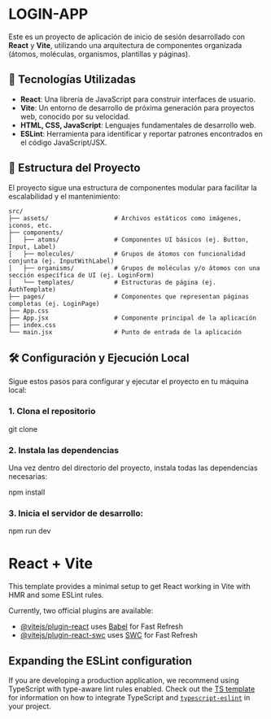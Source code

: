 # LOGIN-APP

Este es un proyecto de aplicación de inicio de sesión desarrollado con **React** y **Vite**, utilizando una arquitectura de componentes organizada (átomos, moléculas, organismos, plantillas y páginas).

## 🚀 Tecnologías Utilizadas

* **React**: Una librería de JavaScript para construir interfaces de usuario.
* **Vite**: Un entorno de desarrollo de próxima generación para proyectos web, conocido por su velocidad.
* **HTML, CSS, JavaScript**: Lenguajes fundamentales de desarrollo web.
* **ESLint**: Herramienta para identificar y reportar patrones encontrados en el código JavaScript/JSX.


## 📂 Estructura del Proyecto

El proyecto sigue una estructura de componentes modular para facilitar la escalabilidad y el mantenimiento:

```
src/
├── assets/                  # Archivos estáticos como imágenes, iconos, etc.
├── components/
│   ├── atoms/               # Componentes UI básicos (ej. Button, Input, Label)
│   ├── molecules/           # Grupos de átomos con funcionalidad conjunta (ej. InputWithLabel)
│   ├── organisms/           # Grupos de moléculas y/o átomos con una sección específica de UI (ej. LoginForm)
│   └── templates/           # Estructuras de página (ej. AuthTemplate)
├── pages/                   # Componentes que representan páginas completas (ej. LoginPage)
├── App.css
├── App.jsx                  # Componente principal de la aplicación
├── index.css
└── main.jsx                 # Punto de entrada de la aplicación
```

## 🛠️ Configuración y Ejecución Local

Sigue estos pasos para configurar y ejecutar el proyecto en tu máquina local:

### 1. Clona el repositorio

git clone

### 2. Instala las dependencias

Una vez dentro del directorio del proyecto, instala todas las dependencias necesarias:

npm install

### 3. Inicia el servidor de desarrollo:

npm run dev

# React + Vite

This template provides a minimal setup to get React working in Vite with HMR and some ESLint rules.

Currently, two official plugins are available:

- [@vitejs/plugin-react](https://github.com/vitejs/vite-plugin-react/blob/main/packages/plugin-react) uses [Babel](https://babeljs.io/) for Fast Refresh
- [@vitejs/plugin-react-swc](https://github.com/vitejs/vite-plugin-react/blob/main/packages/plugin-react-swc) uses [SWC](https://swc.rs/) for Fast Refresh

## Expanding the ESLint configuration

If you are developing a production application, we recommend using TypeScript with type-aware lint rules enabled. Check out the [TS template](https://github.com/vitejs/vite/tree/main/packages/create-vite/template-react-ts) for information on how to integrate TypeScript and [`typescript-eslint`](https://typescript-eslint.io) in your project.
